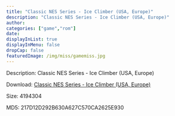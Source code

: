 ```yaml
---
title: "Classic NES Series - Ice Climber (USA, Europe)"
description: "Classic NES Series - Ice Climber (USA, Europe)"
author: 
categories: ["game","rom"]
date: 
displayInList: true
displayInMenu: false
dropCap: false
featuredImage: /img/miss/gamemiss.jpg
---
```


Description: Classic NES Series - Ice Climber (USA, Europe)

Download: <a style="text-decoration:underline;" href="https://mega.nz/#!fHI21SLS!vlV9dK8G3g8T2cno3QhCsUny7QbWbWjgYnR82Pp9PgE" target = "_blank" rel = "nofollow" > Classic NES Series - Ice Climber (USA, Europe)</a>

Size: 4194304

MD5: 217D12D292B630A627C570CA2625E930


